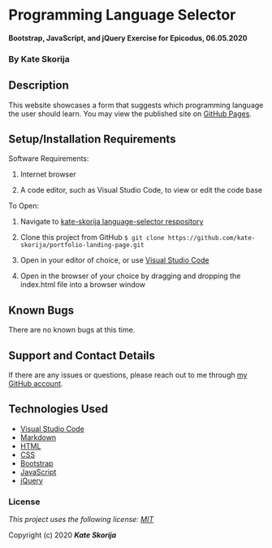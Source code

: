 # Programming Language Selector

#### Bootstrap, JavaScript, and jQuery Exercise for Epicodus, 06.05.2020

### By Kate Skorija

## Description

This website showcases a form that suggests which programming language the user should learn. You may view the published site on [GitHub Pages](https://kate-skorija.github.io/xxx).

## Setup/Installation Requirements


Software Requirements:

1.  Internet browser

2.  A code editor, such as Visual Studio Code, to view or edit the code base

To Open:

1.  Navigate to [kate-skorija language-selector respository](https://github.com/kate-skorija/language-selector)

2. Clone this project from GitHub
`$ git clone https://github.com/kate-skorija/portfolio-landing-page.git`

3. Open in your editor of choice, or use [Visual Studio Code](https://code.visualstudio.com/)

4. Open in the browser of your choice by dragging and dropping the index.html file into a browser window


## Known Bugs

There are no known bugs at this time.

## Support and Contact Details

If there are any issues or questions, please reach out to me through [my GitHub account](https://github.com/kate-skorija). 

## Technologies Used

*  [Visual Studio Code](https://code.visualstudio.com/)
*  [Markdown](https://daringfireball.net/projects/markdown/)
*  [HTML](https://developer.mozilla.org/en-US/docs/Web/Guide/HTML/HTML5)
*  [CSS](https://developer.mozilla.org/en-US/docs/Glossary/CSS)
*  [Bootstrap](https://developer.mozilla.org/en-US/docs/Glossary/Bootstrap)
*  [JavaScript](https://developer.mozilla.org/en-US/docs/Web/JavaScript)
*  [jQuery](https://developer.mozilla.org/en-US/docs/Glossary/jQuery)

### License

*This project uses the following license: [MIT](https://opensource.org/licenses/MIT)*

Copyright (c) 2020 **_Kate Skorija_**